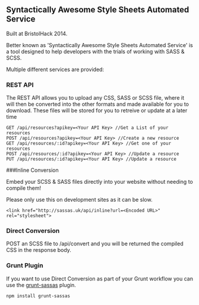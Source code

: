 ## Syntactically Awesome Style Sheets Automated Service

Built at BristolHack 2014.

Better known as 'Syntactically Awesome Style Sheets Automated Service' is a tool designed to help developers with the trials of working with SASS & SCSS.

Multiple different services are provided:

### REST API
The REST API allows you to upload any CSS, SASS or SCSS file, where it will then be converted into the other formats and made available for you to download. These files will be stored for you to retreive or update at a later time

```
GET /api/resources?apikey=<Your API Key> //Get a List of your resources
POST /api/resources?apikey=<Your API Key> //Create a new resource
GET /api/resources/:id?apikey=<Your API Key> //Get one of your resources
POST /api/resources/:id?apikey=<Your API Key> //Update a resource
PUT /api/resources/:id?apikey=<Your API Key> //Update a resource
```

###Inline Conversion

Embed your SCSS & SASS files directly into your website without needing to compile them!

Please only use this on development sites as it can be slow.

`<link href="http://sassas.uk/api/inline?url=<Encoded URL>" rel="stylesheet">`

### Direct Conversion
POST an SCSS file to /api/convert and you will be returned the compiled CSS in the response body.

### Grunt Plugin
If you want to use Direct Conversion as part of your Grunt workflow you can use the [grunt-sassas](https://www.npmjs.org/package/grunt-sassas) plugin.

`npm install grunt-sassas`